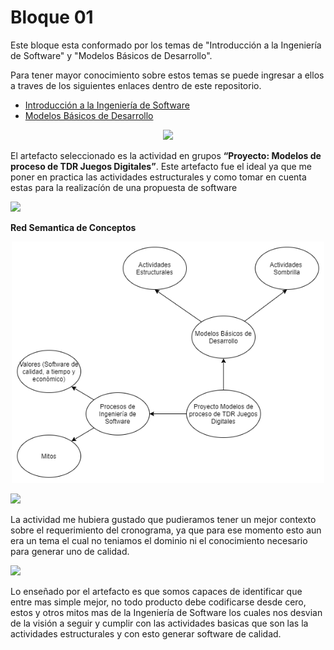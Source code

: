 # Bloque 01

Este bloque esta conformado por los temas de "Introducción a la Ingeniería de Software" y "Modelos Básicos de Desarrollo".

Para tener mayor conocimiento sobre estos temas se puede ingresar a ellos a traves de los siguientes enlaces dentro de este repositorio.
- <a href="https://github.com/srgiola/Portafolio_IngSoftware/tree/master/01%20-%20Introducci%C3%B3n%20a%20la%20Ingenier%C3%ADa%20de%20Software" 
    target=”_blank”>Introducción a la Ingeniería de Software</a>
- <a href="https://github.com/srgiola/Portafolio_IngSoftware/tree/master/01%20-%20Introducci%C3%B3n%20a%20la%20Ingenier%C3%ADa%20de%20Software" 
    target=”_blank”>Modelos Básicos de Desarrollo</a>

<p align="center">
<img
    src="https://cdn-icons-png.flaticon.com/512/1541/1541467.png"
    width="100px"
/>
 </p>

El artefacto seleccionado es la actividad en grupos **“Proyecto: Modelos de proceso de TDR Juegos Digitales”**. Este artefacto fue el ideal ya que me poner en practica las actividades estructurales y como tomar en cuenta estas para la realizacíón de una propuesta de software </br>


<p align="left">
<img
    src="https://www.docirs.cl/images/grafo_equivalente_logo_estructurado.jpg"
    width="50px"
/>

**Red Semantica de Conceptos**
<p align="center">
<img
    src="https://github.com/srgiola/Portafolio_IngSoftware/blob/v2.3.0/Bloque%2001/Red%20Semantica.png"
    width="500px"
/>

<p align="left">
<img
    src="https://blog.pro-optim.com/wp-content/uploads/noun_continuous-improvement_1326963.png"
    width="50px"
/>

La actividad me hubiera gustado que pudieramos tener un mejor contexto sobre el requerimiento del cronograma, ya que para ese momento esto aun era un tema el cual no teniamos el dominio ni el conocimiento necesario para generar uno de calidad.
 
 </p>
 <p align="left">
<img
    src="https://i.pinimg.com/564x/e9/3b/7c/e93b7c713430bf42f7c03aba0331bcb0.jpg"
    width="75px"
/>
 </p>
 
Lo enseñado por el artefacto es que somos capaces de identificar que entre mas simple mejor, no todo producto debe codificarse desde cero, estos y otros mitos mas de la Ingeniería de Software los cuales nos desvian de la visión a seguir y cumplir con las actividades basicas que son las la actividades estructurales y con esto generar software de calidad.
